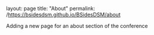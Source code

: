 layout: page
title: "About"
permalink: /https://bsidesdsm.github.io/BSidesDSM/about

Adding a new page for an about section of the conference
